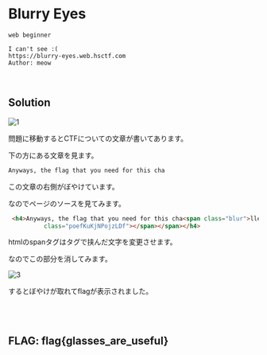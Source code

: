 # Blurry Eyes
```
web beginner

I can't see :(
https://blurry-eyes.web.hsctf.com
Author: meow
```

<br>

## Solution

![1](https://user-images.githubusercontent.com/47602064/83932185-db786b80-a7db-11ea-8de9-7e18a328e9d3.png)

問題に移動するとCTFについての文章が書いてあります。

下の方にある文章を見ます。

```txt
Anyways, the flag that you need for this cha
```

この文章の右側がぼやけています。

なのでページのソースを見てみます。

```html
 <h4>Anyways, the flag that you need for this cha<span class="blur">llenge is: <span
          class="poefKuKjNPojzLDf"></span></span></h4>
```

htmlのspanタグはタグで挟んだ文字を変更させます。

なのでこの部分を消してみます。

![3](https://user-images.githubusercontent.com/47602064/83932354-d8ca4600-a7dc-11ea-8b95-13bd018cb1d5.png)

するとぼやけが取れてflagが表示されました。


<br><br>

## FLAG: flag{glasses_are_useful}
